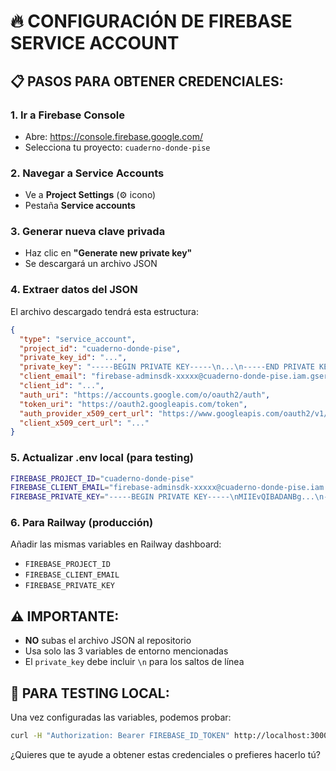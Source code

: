 # 🔥 CONFIGURACIÓN DE FIREBASE SERVICE ACCOUNT

## 📋 **PASOS PARA OBTENER CREDENCIALES:**

### 1. **Ir a Firebase Console**
   - Abre: https://console.firebase.google.com/
   - Selecciona tu proyecto: `cuaderno-donde-pise`

### 2. **Navegar a Service Accounts**
   - Ve a **Project Settings** (⚙️ icono)
   - Pestaña **Service accounts**

### 3. **Generar nueva clave privada**
   - Haz clic en **"Generate new private key"**
   - Se descargará un archivo JSON

### 4. **Extraer datos del JSON**
   El archivo descargado tendrá esta estructura:
   ```json
   {
     "type": "service_account",
     "project_id": "cuaderno-donde-pise",
     "private_key_id": "...",
     "private_key": "-----BEGIN PRIVATE KEY-----\n...\n-----END PRIVATE KEY-----\n",
     "client_email": "firebase-adminsdk-xxxxx@cuaderno-donde-pise.iam.gserviceaccount.com",
     "client_id": "...",
     "auth_uri": "https://accounts.google.com/o/oauth2/auth",
     "token_uri": "https://oauth2.googleapis.com/token",
     "auth_provider_x509_cert_url": "https://www.googleapis.com/oauth2/v1/certs",
     "client_x509_cert_url": "..."
   }
   ```

### 5. **Actualizar .env local (para testing)**
   ```bash
   FIREBASE_PROJECT_ID="cuaderno-donde-pise"
   FIREBASE_CLIENT_EMAIL="firebase-adminsdk-xxxxx@cuaderno-donde-pise.iam.gserviceaccount.com"
   FIREBASE_PRIVATE_KEY="-----BEGIN PRIVATE KEY-----\nMIIEvQIBADANBg...\n-----END PRIVATE KEY-----\n"
   ```

### 6. **Para Railway (producción)**
   Añadir las mismas variables en Railway dashboard:
   - `FIREBASE_PROJECT_ID`
   - `FIREBASE_CLIENT_EMAIL` 
   - `FIREBASE_PRIVATE_KEY`

## ⚠️ **IMPORTANTE:**
- **NO** subas el archivo JSON al repositorio
- Usa solo las 3 variables de entorno mencionadas
- El `private_key` debe incluir `\n` para los saltos de línea

## 🧪 **PARA TESTING LOCAL:**
Una vez configuradas las variables, podemos probar:
```bash
curl -H "Authorization: Bearer FIREBASE_ID_TOKEN" http://localhost:3000/api/debug/jobs/stats
```

¿Quieres que te ayude a obtener estas credenciales o prefieres hacerlo tú?

